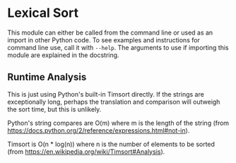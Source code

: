 Lexical Sort
============

This module can either be called from the command line or used
as an import in other Python code. To see examples and
instructions for command line use, call it with `--help`. The
arguments to use if importing this module are explained in the
docstring.

Runtime Analysis
----------------
This is just using Python's built-in Timsort directly. If the
strings are exceptionally long, perhaps the translation and
comparison will outweigh the sort time, but this is unlikely.

Python's string compares are O(m) where m is the length of the
string (from https://docs.python.org/2/reference/expressions.html#not-in).

Timsort is O(n * log(n)) where n is the number of elements to be sorted
(from https://en.wikipedia.org/wiki/Timsort#Analysis).
